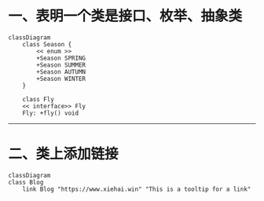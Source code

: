
# 一、表明一个类是接口、枚举、抽象类

```mermaid
classDiagram
    class Season {
        << enum >>
        +Season SPRING
        +Season SUMMER
        +Season AUTUMN
        +Season WINTER
    }

    class Fly
    << interface>> Fly
    Fly: +fly() void
```

----
# 二、类上添加链接
```mermaid
classDiagram
class Blog
    link Blog "https://www.xiehai.win" "This is a tooltip for a link"
```